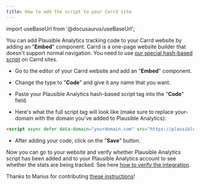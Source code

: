 ```yaml
---
title: How to add the script to your Carrd site
---
```


import useBaseUrl from '@docusaurus/useBaseUrl';

You can add Plausible Analytics tracking code to your Carrd website by adding an "**Embed**" component. Carrd is a one-page website builder that doesn't support normal navigation. You need to use [our special hash-based script](hash-based-routing.md) on Carrd sites.

* Go to the editor of your Carrd website and add an "**Embed**" component.
  
* Change the type to "**Code**" and give it any name that you want. 

* Paste your Plausible Analytics hash-based script tag into the "**Code**" field.

* Here's what the full script tag will look like (make sure to replace your-domain with the domain you've added to Plausible Analytics):

```html
<script async defer data-domain="yourdomain.com" src="https://plausible.io/js/plausible.hash.js"></script>
```

* After adding your code, click on the "**Save**" button.

Now you can go to your website and verify whether Plausible Analytics script has been added and to your Plausible Analytics account to see whether the stats are being tracked. See here [how to verify the integration](integration-guides.md).

Thanks to Marius for contributing [these instructions](https://medium.com/@rasmus1610/how-to-integrate-plausible-io-web-analytics-with-your-carrd-co-website-b9d4a05f87bf)!
